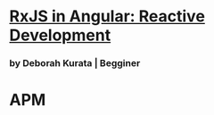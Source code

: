 # [RxJS in Angular: Reactive Development](https://app.pluralsight.com/library/courses/rxjs-angular-reactive-development/table-of-contents)
  ### by Deborah Kurata | Begginer

# APM
